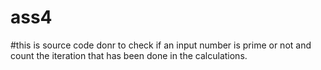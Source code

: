 # ass4
#this is source code donr to check if an input number is prime or not and count the iteration that has been done in the calculations.
